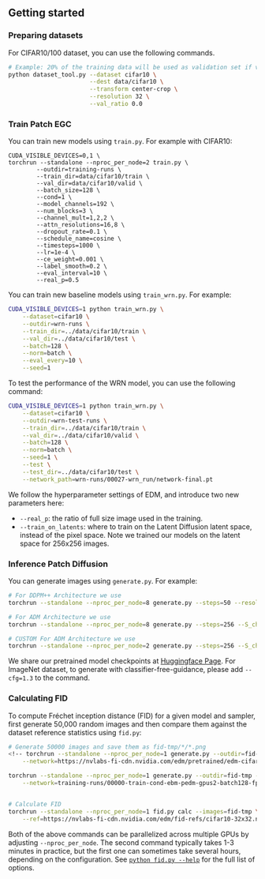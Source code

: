 ## Getting started

### Preparing datasets

For CIFAR10/100 dataset, you can use the following commands. 

```bash
# Example: 20% of the training data will be used as validation set if val_ratio is set to 0.2
python dataset_tool.py --dataset cifar10 \
                       --dest data/cifar10 \
                       --transform center-crop \
                       --resolution 32 \
                       --val_ratio 0.0
```

### Train Patch EGC

You can train new models using `train.py`. For example with CIFAR10:

```shell
CUDA_VISIBLE_DEVICES=0,1 \
torchrun --standalone --nproc_per_node=2 train.py \
        --outdir=training-runs \
        --train_dir=data/cifar10/train \
        --val_dir=data/cifar10/valid \
        --batch_size=128 \
        --cond=1 \
        --model_channels=192 \
        --num_blocks=3 \
        --channel_mult=1,2,2 \
        --attn_resolutions=16,8 \
        --dropout_rate=0.1 \
        --schedule_name=cosine \
        --timesteps=1000 \
        --lr=1e-4 \
        --ce_weight=0.001 \
        --label_smooth=0.2 \
        --eval_interval=10 \
        --real_p=0.5
```

You can train new baseline models using `train_wrn.py`. For example:

```.bash
CUDA_VISIBLE_DEVICES=1 python train_wrn.py \
    --dataset=cifar10 \
    --outdir=wrn-runs \
    --train_dir=../data/cifar10/train \
    --val_dir=../data/cifar10/test \
    --batch=128 \
    --norm=batch \
    --eval_every=10 \
    --seed=1
```
To test the performance of the WRN model, you can use the following command:

```.bash
CUDA_VISIBLE_DEVICES=1 python train_wrn.py \
    --dataset=cifar10 \
    --outdir=wrn-test-runs \
    --train_dir=../data/cifar10/train \
    --val_dir=../data/cifar10/valid \
    --batch=128 \
    --norm=batch \
    --seed=1 \
    --test \
    --test_dir=../data/cifar10/test \
    --network_path=wrn-runs/00027-wrn_run/network-final.pt
```

We follow the hyperparameter settings of EDM, and introduce two new parameters here:

- `--real_p`: the ratio of full size image used in the training.
- `--train_on_latents`: where to train on the Latent Diffusion latent space, instead of the pixel space. Note we trained our models on the latent space for 256x256 images. 

### Inference Patch Diffusion

You can generate images using `generate.py`. For example:
```.bash
# For DDPM++ Architecture we use
torchrun --standalone --nproc_per_node=8 generate.py --steps=50 --resolution 64 --batch 64 --outdir=fid-tmp --seeds=0-49999 --subdirs --network=/path-to-the-pkl/

# For ADM Architecture we use
torchrun --standalone --nproc_per_node=8 generate.py --steps=256 --S_churn=40 --S_min=0.05 --S_max=50 --S_noise=1.003 --resolution 32 --on_latents=1 --batch 64 --outdir=fid-tmp --seeds=0-49999 --subdirs --network=/path-to-the-pkl/

# CUSTOM For ADM Architecture we use
torchrun --standalone --nproc_per_node=2 generate.py --steps=256 --S_churn=40 --S_min=0.05 --S_max=50 --S_noise=1.003 --resolution 32 --batch 64 --outdir=fid-tmp --seeds=0-49999 --subdirs --network=training-runs/00042-train-cond-ebm-pedm-gpus2-batch256-fp32/network-snapshot-003072.pkl --cfg=1.3
```

We share our pretrained model checkpoints at [Huggingface Page](https://huggingface.co/zhendongw/patch-diffusion/tree/main). For ImageNet dataset, to generate with classifier-free-guidance, please add `--cfg=1.3` to the command. 

### Calculating FID

To compute Fr&eacute;chet inception distance (FID) for a given model and sampler, first generate 50,000 random images and then compare them against the dataset reference statistics using `fid.py`:

```.bash
# Generate 50000 images and save them as fid-tmp/*/*.png
<!-- torchrun --standalone --nproc_per_node=1 generate.py --outdir=fid-tmp --seeds=0-49999 --subdirs \
    --network=https://nvlabs-fi-cdn.nvidia.com/edm/pretrained/edm-cifar10-32x32-cond-vp.pkl -->

torchrun --standalone --nproc_per_node=1 generate.py --outdir=fid-tmp --seeds=0-49999 --subdirs \
    --network=training-runs/00000-train-cond-ebm-pedm-gpus2-batch128-fp32/network-snapshot-007536.pkl --cfg=1.0


# Calculate FID
torchrun --standalone --nproc_per_node=1 fid.py calc --images=fid-tmp \
    --ref=https://nvlabs-fi-cdn.nvidia.com/edm/fid-refs/cifar10-32x32.npz
```

Both of the above commands can be parallelized across multiple GPUs by adjusting `--nproc_per_node`. The second command typically takes 1-3 minutes in practice, but the first one can sometimes take several hours, depending on the configuration. See [`python fid.py --help`](./docs/fid-help.txt) for the full list of options.


